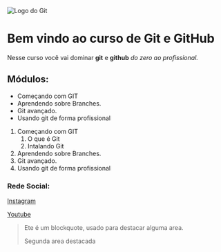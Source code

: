 ![Logo do Git](https://enotas.com.br/blog/wp-content/uploads/2021/02/GitHub.jpg)
# Bem vindo ao curso de Git e GitHub
Nesse curso você vai dominar **git** e **github** _do zero ao profissional._

## Módulos:
<!-- _Entendendo o que é **git**, aprendendo sobre **respositório**,
trabalhando com **branches**._ -->

<!-- Lista Nao ordenada-->
* Começando com GIT
* Aprendendo sobre Branches.
* Git avançado.
* Usando git de forma profissional

<!-- Lista ordenada-->
1. Começando com GIT
    1. O que é Git
    2. Intalando Git
2. Aprendendo sobre Branches.
3. Git avançado.
4. Usando git de forma profissional
<!-- Tipos de titulos -->
<!-- # Titulo <1>

## Titulo <2>

### Titulo <3>
#### Titulo <4>
##### Titulo <5>
###### Titulo <6> -->

### Rede Social:
[Instagram](https://instagram.com/geraldocafe)

[Youtube](https://youtube.com/c/geraldocafe)


<!--Blockquote algo para destacar um texto-->
>Ete é um blockquote, usado para destacar alguma area.
>
>Segunda area destacada



